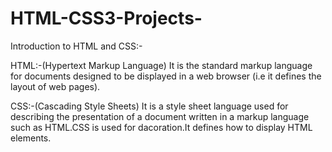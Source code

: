 # HTML-CSS3-Projects-
Introduction to HTML and CSS:-

HTML:-(Hypertext Markup Language) It is the standard markup language for documents designed to be displayed in a web browser (i.e it defines the layout of web pages).

CSS:-(Cascading Style Sheets) It is a style sheet language used for describing the presentation of a document written in a markup language such as HTML.CSS is used for dacoration.It defines how to display HTML elements.
